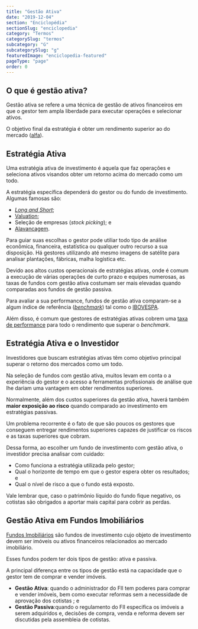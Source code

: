 ```yaml
---
title: "Gestão Ativa"
date: "2019-12-04"
section: "Enciclopédia"
sectionSlug: "enciclopedia"
category: "Termos"
categorySlug: "termos"
subcategory: "G"
subcategorySlug: "g"
featuredImage: "enciclopedia-featured"
pageType: "page"
order: 0
---
```


## O que é gestão ativa?

Gestão ativa se refere a uma técnica de gestão de ativos financeiros em que o gestor tem ampla liberdade para executar operações e selecionar ativos.

O objetivo final da estratégia é obter um rendimento superior ao do mercado ([alfa](/enciclopedia/termos/a/alfa)).



## Estratégia Ativa

Uma estratégia ativa de investimento é aquela que faz operações e seleciona ativos visandos obter um retorno acima do mercado como um todo.

A estratégia específica dependerá do gestor ou do fundo de investimento. Algumas famosas são:

- [*Long and Short*](/enciclopedia/termos/l/long-and-short);
- [Valuation](/enciclopedia/termos/v/valuation);
- Seleção de empresas (*stock picking*); e
- [Alavancagem](/enciclopedia/termos/a/alavancagem).

Para guiar suas escolhas o gestor pode utiliar todo tipo de análise econômica, financeira, estatística ou qualquer outro recurso a sua disposição. Há gestores utilizando até mesmo imagens de satélite para analisar plantações, fábricas, malha logística etc.

Devido aos altos custos operacionais de estratégias ativas, onde é comum a execução de várias operações de curto prazo e equipes numerosas, as taxas de fundos com gestão ativa costumam ser mais elevadas quando comparadas aos fundos de gestão passiva.

Para avaliar a sua performance, fundos de gestão ativa comparam-se a algum índice de referência ([*benchmark*](/enciclopedia/termos/b/benchmark)) tal como o [IBOVESPA](/enciclopedia/termos/i/ibovespa).

Além disso, é comum que gestores de estratégias ativas cobrem uma [taxa de performance](/enciclopedia/termos/t/taxa-de-performance) para todo o rendimento que superar o *benchmark*.

## Estratégia Ativa e o Investidor

Investidores que buscam estratégias ativas têm como objetivo principal superar o retorno dos mercados como um todo.

Na seleção de fundos com gestão ativa, muitos levam em conta o a experiência do gestor e o acesso a ferramentas profissionais de análise que lhe dariam uma vantagem em obter rendimentos superiores.

Normalmente, além dos custos superiores da gestão ativa, haverá também **maior exposição ao risco** quando comparado ao investimento em estratégias passivas.

Um problema recorrente é o fato de que são poucos os gestores que conseguem entregar rendimentos superiores capazes de justificar os riscos e as taxas superiores que cobram.

Dessa forma, ao escolher um fundo de investimento com gestão ativa, o investidor precisa analisar com cuidado:

- Como funciona a estratégia utilizada pelo gestor;
- Qual o horizonte de tempo em que o gestor espera obter os resultados; e
- Qual o nível de risco a que o fundo está exposto.

Vale lembrar que, caso o patrimônio líquido do fundo fique negativo, os cotistas são obrigados a aportar mais capital para cobrir as perdas.




## Gestão Ativa em Fundos Imobiliários


[Fundos Imobiliários](/aprenda/renda-variavel/fundos-imobiliarios) são fundos de investimento cujo objeto de investimento devem ser imóveis ou ativos financeiros relacionados ao mercado imobiliário.

Esses fundos podem ter dois tipos de gestão: ativa e passiva.

A principal diferença entre os tipos de gestão está na capacidade que o gestor tem de comprar e vender imóveis.


- **Gestão Ativa**: quando o administrador do FII tem poderes para comprar e vender imóveis, bem como executar reformas sem a necessidade de aprovação dos cotistas ; e
- **Gestão Passiva**:quando o regulamento do FII especifica os imóveis a serem adquiridos e, decisões de compra, venda e reforma devem ser discutidas pela assembleia de cotistas.
